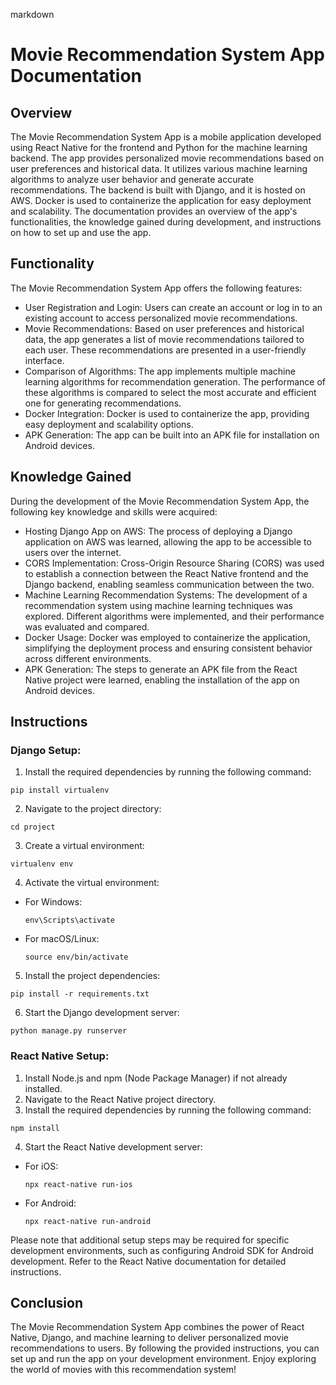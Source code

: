 markdown

# Movie Recommendation System App Documentation

## Overview

The Movie Recommendation System App is a mobile application developed using React Native for the frontend and Python for the machine learning backend. The app provides personalized movie recommendations based on user preferences and historical data. It utilizes various machine learning algorithms to analyze user behavior and generate accurate recommendations. The backend is built with Django, and it is hosted on AWS. Docker is used to containerize the application for easy deployment and scalability. The documentation provides an overview of the app's functionalities, the knowledge gained during development, and instructions on how to set up and use the app.

## Functionality

The Movie Recommendation System App offers the following features:

- User Registration and Login: Users can create an account or log in to an existing account to access personalized movie recommendations.
- Movie Recommendations: Based on user preferences and historical data, the app generates a list of movie recommendations tailored to each user. These recommendations are presented in a user-friendly interface.
- Comparison of Algorithms: The app implements multiple machine learning algorithms for recommendation generation. The performance of these algorithms is compared to select the most accurate and efficient one for generating recommendations.
- Docker Integration: Docker is used to containerize the app, providing easy deployment and scalability options.
- APK Generation: The app can be built into an APK file for installation on Android devices.

## Knowledge Gained

During the development of the Movie Recommendation System App, the following key knowledge and skills were acquired:

- Hosting Django App on AWS: The process of deploying a Django application on AWS was learned, allowing the app to be accessible to users over the internet.
- CORS Implementation: Cross-Origin Resource Sharing (CORS) was used to establish a connection between the React Native frontend and the Django backend, enabling seamless communication between the two.
- Machine Learning Recommendation Systems: The development of a recommendation system using machine learning techniques was explored. Different algorithms were implemented, and their performance was evaluated and compared.
- Docker Usage: Docker was employed to containerize the application, simplifying the deployment process and ensuring consistent behavior across different environments.
- APK Generation: The steps to generate an APK file from the React Native project were learned, enabling the installation of the app on Android devices.

## Instructions

### Django Setup:

1. Install the required dependencies by running the following command:

```
pip install virtualenv
```



2. Navigate to the project directory:

```
cd project
```


3. Create a virtual environment:

```
virtualenv env
```


4. Activate the virtual environment:
- For Windows:
  ```
  env\Scripts\activate
  ```
- For macOS/Linux:
  ```
  source env/bin/activate
  ```

5. Install the project dependencies:

```
pip install -r requirements.txt
```


6. Start the Django development server:

```
python manage.py runserver
```


### React Native Setup:

1. Install Node.js and npm (Node Package Manager) if not already installed.
2. Navigate to the React Native project directory.
3. Install the required dependencies by running the following command:

```
npm install
```

4. Start the React Native development server:
- For iOS:
  ```
  npx react-native run-ios
  ```

- For Android:
  ```
  npx react-native run-android
  ```

Please note that additional setup steps may be required for specific development environments, such as configuring Android SDK for Android development. Refer to the React Native documentation for detailed instructions.

## Conclusion

The Movie Recommendation System App combines the power of React Native, Django, and machine learning to deliver personalized movie recommendations to users. By following the provided instructions, you can set up and run the app on your development environment. Enjoy exploring the world of movies with this recommendation system!

